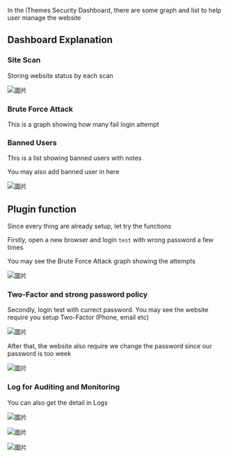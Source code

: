 
In the iThemes Security Dashboard, there are some graph and list to help user manage the website

## Dashboard Explanation

### Site Scan

Storing website status by each scan

![圖片](https://user-images.githubusercontent.com/74434769/141385541-aeafdc90-66fa-4a36-a5be-8454ee61386f.png)


### Brute Force Attack

This is a graph showing how many fail login attempt

### Banned Users

This is a list showing banned users with notes

You may also add banned user in here

![圖片](https://user-images.githubusercontent.com/74434769/141385649-6adaf314-077c-459d-9afd-c1c2eda8568a.png)


## Plugin function

Since every thing are already setup, let try the functions

Firstly, open a new browser and login `test` with wrong password a few times

You may see the Brute Force Attack graph showing the attempts

![圖片](https://user-images.githubusercontent.com/74434769/141384776-4b7bb0e0-f925-4a6a-8b79-8d99cfeb9f75.png)

### Two-Factor and strong password policy

Secondly, login test with currect password. You may see the website require you setup Two-Factor (Phone, email etc)

![圖片](https://user-images.githubusercontent.com/74434769/141384926-9a4e3157-3172-4c0d-8cda-baa983dfcd4c.png)

After that, the website also require we change the password since our password is too week

![圖片](https://user-images.githubusercontent.com/74434769/141385407-71f51607-0ae3-43fd-8d52-80671f8a843f.png)

### Log for Auditing and Monitoring

You can also get the detail in Logs

![圖片](https://user-images.githubusercontent.com/74434769/141385777-b5d8f894-eaf5-4966-82a4-37a63c79951a.png)

![圖片](https://user-images.githubusercontent.com/74434769/141385865-1e0c15ca-a2e7-4ffa-8406-4dfa82e2af53.png)

![圖片](https://user-images.githubusercontent.com/74434769/141385939-011090cc-a2a3-403a-a4fc-4562b11c51ea.png)

